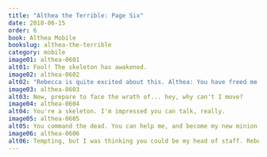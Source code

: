 ```yaml
---
title: "Althea the Terrible: Page Six"
date: 2018-06-15
order: 6
book: Althea Mobile
bookslug: althea-the-terrible
category: mobile
image01: althea-0601
alt01: Fool! The skeleton has awakened.
image02: althea-0602
alt02: "Rebecca is quite excited about this. Althea: You have freed me from my eternal prison!"
image03: althea-0603
alt03: Now, prepare to face the wrath of... hey, why can't I move?
image04: althea-0604
alt04: You're a skeleton. I'm impressed you can talk, really.
image05: althea-0605
alt05: You command the dead. You can help me, and become my new minion.
image06: althea-0606
alt06: Tempting, but I was thinking you could be my head of staff. Rebecca holds out her staff.
---
```

